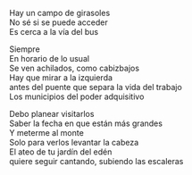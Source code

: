  
Hay un campo de girasoles  
No sé si se puede acceder  
Es cerca a la vía del bus  

Siempre  
En horario de lo usual  
Se ven achilados, como cabizbajos  
Hay que mirar a la izquierda  
	antes del puente que separa la vida del trabajo  
Los municipios del poder adquisitivo  

Debo planear visitarlos  
Saber la fecha en que están más grandes  
Y meterme al monte  
Solo para verlos levantar la cabeza  
El ateo de tu jardín del edén  
	quiere seguir cantando, subiendo las escaleras 

 
